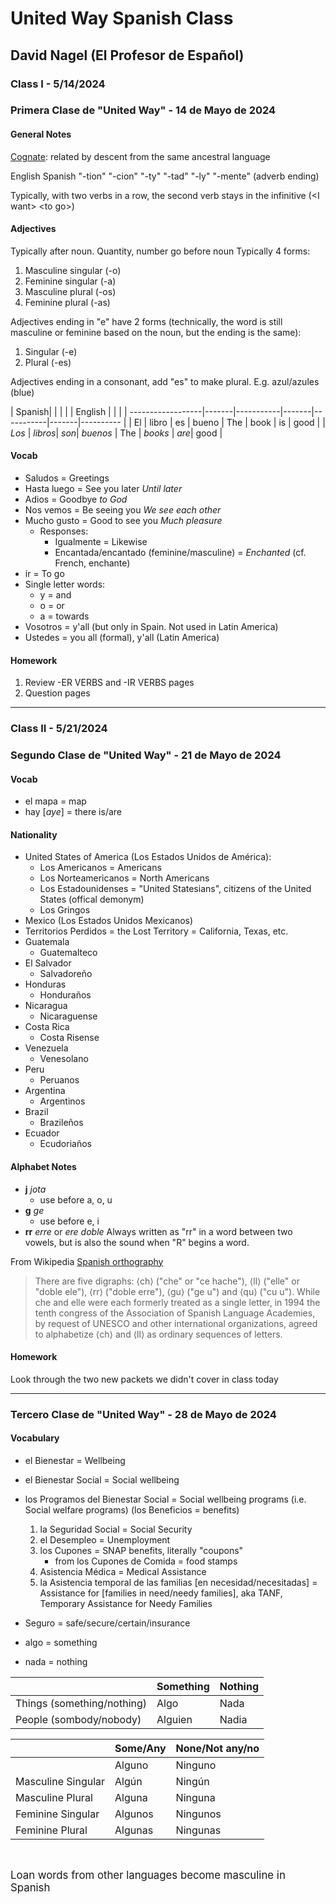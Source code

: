 # United Way Spanish Class

## David Nagel (El Profesor de Español)

### Class I - 5/14/2024

### Primera Clase de "United Way" - 14 de Mayo de 2024


#### General Notes

[Cognate](https://www.merriam-webster.com/dictionary/cognate): related by descent from the same ancestral language

English     Spanish
"-tion"     "-cion"
"-ty"       "-tad"
"-ly"       "-mente" (adverb ending)

Typically, with two verbs in a row, the second verb stays in the infinitive (\<I want\> \<to go\>)

#### Adjectives

Typically after noun. Quantity, number go before noun
Typically 4 forms:
1. Masculine singular (-o)
2. Feminine singular (-a)
3. Masculine plural (-os)
4. Feminine plural (-as)

Adjectives ending in "e" have 2 forms (technically, the word is still masculine or feminine based on the noun, but the ending is the same):
1. Singular (-e)
2. Plural (-es)

Adjectives ending in a consonant, add "es" to make plural. E.g. azul/azules (blue)

|   Spanish|        |       |           |       |   English |       |           |
| ------------------|-------|-----------|-------|-----------|-------|---------- |
|   El  |   libro   |   es  |   bueno   |   The |   book    |   is  |   good    |
|  *Los* |  *libros*|  *son*|  *buenos* |   The |   *books* |   *are*|  good    |


#### Vocab

- Saludos = Greetings
- Hasta luego = See you later *Until later*
- Adios = Goodbye *to God*
- Nos vemos = Be seeing you *We see each other*
- Mucho gusto = Good to see you *Much pleasure*
    - Responses:
        - Igualmente = Likewise
        - Encantada/encantado (feminine/masculine) = *Enchanted* (cf. French, enchante)
- ir = To go
- Single letter words:
    - y = and
    - o = or
    - a = towards
- Vosotros = y'all (but only in Spain. Not used in Latin America)
- Ustedes = you all (formal), y'all (Latin America)



#### Homework

1. Review -ER VERBS and -IR VERBS pages
2. Question pages

---

### Class II - 5/21/2024

### Segundo Clase de "United Way" - 21 de Mayo de 2024

#### Vocab

- el mapa = map
- hay [*aye*] = there is/are

#### Nationality

- United States of America (Los Estados Unidos de América):
    - Los Americanos = Americans
    - Los Norteamericanos = North Americans
    - Los Estadounidenses = "United Statesians", citizens of the United States (offical demonym)
    - Los Gringos
- Mexico (Los Estados Unidos Mexicanos)
- Territorios Perdidos = the Lost Territory = California, Texas, etc.
- Guatemala
    - Guatemalteco
- El Salvador
    - Salvadoreño
- Honduras
    - Honduraños
- Nicaragua
    - Nicaraguense
- Costa Rica
    - Costa Risense
- Venezuela
    - Venesolano
- Peru
    - Peruanos
- Argentina
    - Argentinos
- Brazil
    - Brazileños
- Ecuador
    - Ecudoriaños


#### Alphabet Notes

- **j** *jota*
    - use before a, o, u
- **g** *ge*
    - use before e, i
- **rr** *erre* or *ere doble*
    Always written as "rr" in a word between two vowels, but is also the sound when "R" begins a word.

From Wikipedia [Spanish orthography](https://en.wikipedia.org/wiki/Spanish_orthography#Alphabet_in_Spanish)
> There are five digraphs: ⟨ch⟩ ("che" or "ce hache"), ⟨ll⟩ ("elle" or "doble ele"), ⟨rr⟩ ("doble erre"), ⟨gu⟩ ("ge u") and ⟨qu⟩ ("cu u"). While che and elle were each formerly treated as a single letter, in 1994 the tenth congress of the Association of Spanish Language Academies, by request of UNESCO and other international organizations, agreed to alphabetize ⟨ch⟩ and ⟨ll⟩ as ordinary sequences of letters.

#### Homework

Look through the two new packets we didn't cover in class today

---

### Tercero Clase de "United Way" - 28 de Mayo de 2024

#### Vocabulary

- el Bienestar = Wellbeing
- el Bienestar Social = Social wellbeing
- los Programos del Bienestar Social = Social wellbeing programs (i.e. Social welfare programs) (los Beneficios = benefits)
    1. la Seguridad Social = Social Security
    2. el Desempleo = Unemployment
    3. los Cupones = SNAP benefits, literally "coupons"
        - from los Cupones de Comida = food stamps
    4. Asistencia Médica = Medical Assistance
    5. la Asistencia temporal de las familias \[en necesidad\/necesitadas\] = Assistance for \[families in need/needy families\], aka TANF, Temporary Assistance for Needy Families
- Seguro = safe/secure/certain/insurance

- algo = something
- nada  = nothing

|                           |  Something|   Nothing |
|---------------------------|-----------|-----------|
| Things (something/nothing)|   Algo    |   Nada    |
| People (sombody/nobody)   |   Alguien |   Nadia   |

|                   |   Some/Any|   None/Not any/no |
|-------------------|-----------|-------------------|
|                   |   Alguno  |   Ninguno         |
| Masculine Singular|   Algún   |   Ningún          |
| Masculine Plural  |   Alguna  |   Ninguna         |
| Feminine Singular |   Algunos |   Ningunos        |
| Feminine Plural   |   Algunas |   Ningunas        |

<br />

<span style="font-size: larger;">Loan words from other languages become masculine in Spanish</span>
